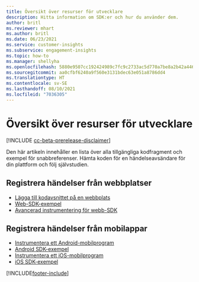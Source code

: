 ```yaml
---
title: Översikt över resurser för utvecklare
description: Hitta information om SDK:er och hur du använder dem.
author: britl
ms.reviewer: mhart
ms.author: britl
ms.date: 06/23/2021
ms.service: customer-insights
ms.subservice: engagement-insights
ms.topic: how-to
ms.manager: shellyha
ms.openlocfilehash: 5880e9507cc192424989c7fc9c2733ac5d770a7be8a2b42a446ffd8681fa7612
ms.sourcegitcommit: aa0cfbf6240a9f560e3131bdec63e051a8786dd4
ms.translationtype: HT
ms.contentlocale: sv-SE
ms.lasthandoff: 08/10/2021
ms.locfileid: "7036305"
---
```

# <a name="developer-resources-overview"></a>Översikt över resurser för utvecklare

[!INCLUDE [cc-beta-prerelease-disclaimer](includes/cc-beta-prerelease-disclaimer.md)]

Den här artikeln innehåller en lista över alla tillgängliga kodfragment och exempel för snabbreferenser. Hämta koden för en händelseavsändare för din plattform och följ självstudien. 

## <a name="capture-events-from-websites"></a>Registrera händelser från webbplatser

- [Lägga till kodavsnittet på en webbplats](instrument-website.md)
- [Web-SDK-exempel](websdk-sample.md)
- [Avancerad instrumentering för webb-SDK](advanced-SDK-implementation.md)

## <a name="capture-events-from-mobile-apps"></a>Registrera händelser från mobilappar

- [Instrumentera ett Android-mobilprogram](get-started-android.md)
- [Android SDK-exempel](androidsdk-sample.md)
- [Instrumentera ett iOS-mobilprogram](get-started-ios.md)
- [iOS SDK-exempel](iossdk-sample.md)

[!INCLUDE[footer-include](../includes/footer-banner.md)]